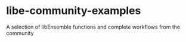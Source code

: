 # libe-community-examples
A selection of libEnsemble functions and complete workflows from the community
